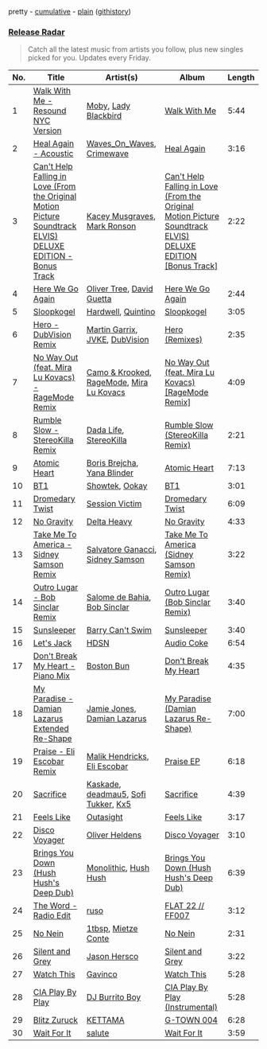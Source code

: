 pretty - [cumulative](/playlists/cumulative/Release%20Radar.md) - [plain](/playlists/plain/37i9dQZEVXbsudmxBFKW7G) ([githistory](https://github.githistory.xyz/vitokorn/spotify-playlist-archive/blob/master/playlists/plain/37i9dQZEVXbsudmxBFKW7G))

### [Release Radar](https://open.spotify.com/playlist/37i9dQZEVXbsudmxBFKW7G)

> Catch all the latest music from artists you follow, plus new singles picked for you. Updates every Friday.

| No. | Title | Artist(s) | Album | Length |
|---|---|---|---|---|
| 1 | [Walk With Me - Resound NYC Version](https://open.spotify.com/track/2FLXGK0uYcyG0rSWYRByGy) | [Moby](https://open.spotify.com/artist/3OsRAKCvk37zwYcnzRf5XF), [Lady Blackbird](https://open.spotify.com/artist/0CcvfJAMRa28MnCnujCdXQ) | [Walk With Me](https://open.spotify.com/album/5E1hgax8y4HNmdqgTz0zUD) | 5:44 |
| 2 | [Heal Again - Acoustic](https://open.spotify.com/track/3nuOXI1ClXeCOv63PjN61L) | [Waves_On_Waves](https://open.spotify.com/artist/4l1KlqrM9fywoEDVKKiR9u), [Crimewave](https://open.spotify.com/artist/3Shc59fDGVjTyCRldcR7o1) | [Heal Again](https://open.spotify.com/album/4gFqqUmb4jCbFIkM7TiJUV) | 3:16 |
| 3 | [Can't Help Falling in Love (From the Original Motion Picture Soundtrack ELVIS) DELUXE EDITION - Bonus Track](https://open.spotify.com/track/4gi1hTYfNDi7kKY8Jk3K1C) | [Kacey Musgraves](https://open.spotify.com/artist/70kkdajctXSbqSMJbQO424), [Mark Ronson](https://open.spotify.com/artist/3hv9jJF3adDNsBSIQDqcjp) | [Can't Help Falling in Love (From the Original Motion Picture Soundtrack ELVIS) DELUXE EDITION [Bonus Track]](https://open.spotify.com/album/5AgPMMiJLGNN6arHRfr8WQ) | 2:22 |
| 4 | [Here We Go Again](https://open.spotify.com/track/3WsbAGQt6HgTj9kg6f466M) | [Oliver Tree](https://open.spotify.com/artist/6TLwD7HPWuiOzvXEa3oCNe), [David Guetta](https://open.spotify.com/artist/1Cs0zKBU1kc0i8ypK3B9ai) | [Here We Go Again](https://open.spotify.com/album/1MIlk0URqciXoiT8xqLzZf) | 2:44 |
| 5 | [Sloopkogel](https://open.spotify.com/track/58gWWPOLa3qYsWX2Hl1KRk) | [Hardwell](https://open.spotify.com/artist/6BrvowZBreEkXzJQMpL174), [Quintino](https://open.spotify.com/artist/1V3VTM7VspiQjcmRhC010n) | [Sloopkogel](https://open.spotify.com/album/3B33KBdNkcNBndG3T9Ir2K) | 3:05 |
| 6 | [Hero - DubVision Remix](https://open.spotify.com/track/5m2o06OAVtZ7cvjjrbK7nc) | [Martin Garrix](https://open.spotify.com/artist/60d24wfXkVzDSfLS6hyCjZ), [JVKE](https://open.spotify.com/artist/164Uj4eKjl6zTBKfJLFKKK), [DubVision](https://open.spotify.com/artist/3XINWZaloea97SIRiyTJxX) | [Hero (Remixes)](https://open.spotify.com/album/1fhOm2OomzqDn5iV4BgmWr) | 2:35 |
| 7 | [No Way Out (feat. Mira Lu Kovacs) - RageMode Remix](https://open.spotify.com/track/6UNGxIYjjYGqoQZhiPCCfH) | [Camo & Krooked](https://open.spotify.com/artist/2N8IPNZTiNo3nj4mreOlHU), [RageMode](https://open.spotify.com/artist/3lTaAVDzKmGsmvFafGe5W6), [Mira Lu Kovacs](https://open.spotify.com/artist/0T8xnqWlhMlkQX7fFUFQDr) | [No Way Out (feat. Mira Lu Kovacs) [RageMode Remix]](https://open.spotify.com/album/2kG7szsWt34yqClmTCWnXt) | 4:09 |
| 8 | [Rumble Slow - StereoKilla Remix](https://open.spotify.com/track/3YF5YQbHoUYzyAxuSz6S6U) | [Dada Life](https://open.spotify.com/artist/00sAT5YX8W3xNd1EuqyHw9), [StereoKilla](https://open.spotify.com/artist/3IxxRIBaCq3pXjxfS7CODy) | [Rumble Slow (StereoKilla Remix)](https://open.spotify.com/album/5QySCEHPgrnu9BXuH0qama) | 2:21 |
| 9 | [Atomic Heart](https://open.spotify.com/track/2IDz0jj2IrqSjkB3SCcDn8) | [Boris Brejcha](https://open.spotify.com/artist/6caPJFLv1wesmM7gwK1ACy), [Yana Blinder](https://open.spotify.com/artist/79EE54kxCNXUGNtEkgo12R) | [Atomic Heart](https://open.spotify.com/album/0luQU7YFJBr05uS279ifqf) | 7:13 |
| 10 | [BT1](https://open.spotify.com/track/59gxVInWEnShtkIrNGUhaE) | [Showtek](https://open.spotify.com/artist/3gk0OYeLFWYupGFRHqLSR7), [Ookay](https://open.spotify.com/artist/1HQGhla3VNj1dBmKTtVT2t) | [BT1](https://open.spotify.com/album/3mrqyJRhizCxGwOn2s7mGq) | 3:01 |
| 11 | [Dromedary Twist](https://open.spotify.com/track/5MfKKuC9XnxxSJYcbEC205) | [Session Victim](https://open.spotify.com/artist/4Hl6TEQAFgH0XrZq4f8okX) | [Dromedary Twist](https://open.spotify.com/album/0p25gsEFsPMCDeyWzngtPF) | 6:09 |
| 12 | [No Gravity](https://open.spotify.com/track/0vDJoZI2ScYkpUYrCcdGi5) | [Delta Heavy](https://open.spotify.com/artist/7GvVTb8yFV0ZrdI30Qce6T) | [No Gravity](https://open.spotify.com/album/6UqHV6r9TLRbwAPTFeEevh) | 4:33 |
| 13 | [Take Me To America - Sidney Samson Remix](https://open.spotify.com/track/6mN30VHFDxi2jjWjBThmgB) | [Salvatore Ganacci](https://open.spotify.com/artist/5PdkRVDASsw6P7QoqRpz0F), [Sidney Samson](https://open.spotify.com/artist/3XonXgjEAAXVl0WKLF1Z4g) | [Take Me To America (Sidney Samson Remix)](https://open.spotify.com/album/2vW9LiUNLQX6kAWCJMnYE8) | 3:22 |
| 14 | [Outro Lugar - Bob Sinclar Remix](https://open.spotify.com/track/0BO1Kv7El4FvehtwB9a4N8) | [Salome de Bahia](https://open.spotify.com/artist/6alPczkkZlUZwomoKjrtMc), [Bob Sinclar](https://open.spotify.com/artist/5YFS41yoX0YuFY39fq21oN) | [Outro Lugar (Bob Sinclar Remix)](https://open.spotify.com/album/4Um2VB4DH9Oz3Rl3WqwTzz) | 3:40 |
| 15 | [Sunsleeper](https://open.spotify.com/track/7yWd93ZTbCuhaH2QCsTHKc) | [Barry Can't Swim](https://open.spotify.com/artist/0vTVU0KH0CVzijsoKGsTPl) | [Sunsleeper](https://open.spotify.com/album/0ek3Sau5tGwOmwQFAzrx1M) | 3:40 |
| 16 | [Let's Jack](https://open.spotify.com/track/4DOwYOMO7UDQLq3zaDwVaR) | [HDSN](https://open.spotify.com/artist/0Y3cLALqiPM33V0ObA5TUz) | [Audio Coke](https://open.spotify.com/album/7g50aFrKdfhFL75rfxu4P8) | 6:54 |
| 17 | [Don't Break My Heart - Piano Mix](https://open.spotify.com/track/2LLA5P8GYdPK3D4rtZSMZ2) | [Boston Bun](https://open.spotify.com/artist/1Na1sVrGWKwAigaW7a6hi5) | [Don't Break My Heart](https://open.spotify.com/album/00aSM0hWFLEe2wFZ3LiPxn) | 4:35 |
| 18 | [My Paradise - Damian Lazarus Extended Re-Shape](https://open.spotify.com/track/7ekFaHXX4tGqv6GJfzfAih) | [Jamie Jones](https://open.spotify.com/artist/4admDxmnri5Zco0xYrJ0ji), [Damian Lazarus](https://open.spotify.com/artist/3EIJ8wiUHbgkRCt5cpRrQv) | [My Paradise (Damian Lazarus Re-Shape)](https://open.spotify.com/album/4VSeNYLB9AKUl4RvAVq70U) | 7:00 |
| 19 | [Praise - Eli Escobar Remix](https://open.spotify.com/track/7IzJpcla5SYBDOxEwzcbdy) | [Malik Hendricks](https://open.spotify.com/artist/19Y9ATmWFOHQs4lt102pHT), [Eli Escobar](https://open.spotify.com/artist/3J8gnwzixjNXj5gM6a7h93) | [Praise EP](https://open.spotify.com/album/1wScTsQnYA3dBkluljkkr7) | 6:18 |
| 20 | [Sacrifice](https://open.spotify.com/track/76YXmewvHFse7tBeOTtSx3) | [Kaskade](https://open.spotify.com/artist/6TQj5BFPooTa08A7pk8AQ1), [deadmau5](https://open.spotify.com/artist/2CIMQHirSU0MQqyYHq0eOx), [Sofi Tukker](https://open.spotify.com/artist/586uxXMyD5ObPuzjtrzO1Q), [Kx5](https://open.spotify.com/artist/2avRYQUWQpIkzJOEkf0MdY) | [Sacrifice](https://open.spotify.com/album/4D3QP0SVFo1iRWWACAhmQi) | 4:39 |
| 21 | [Feels Like](https://open.spotify.com/track/2traRtOm6NdS2E5n6T3u9b) | [Outasight](https://open.spotify.com/artist/1zuG3w1Zgeou53fb3Vu3bO) | [Feels Like](https://open.spotify.com/album/7AEnd4u2VyVNc1HssQtfJD) | 3:17 |
| 22 | [Disco Voyager](https://open.spotify.com/track/2L4THbkubfdMU7x1xGnvZM) | [Oliver Heldens](https://open.spotify.com/artist/5nki7yRhxgM509M5ADlN1p) | [Disco Voyager](https://open.spotify.com/album/6KMUEMw2nWTayCFWhjeNT7) | 3:10 |
| 23 | [Brings You Down (Hush Hush's Deep Dub)](https://open.spotify.com/track/65jOCGTOfMhDs2jIQzjnFG) | [Monolithic](https://open.spotify.com/artist/0bbPxPcaed3Td8DqCxBmBP), [Hush Hush](https://open.spotify.com/artist/72lGnGZvP8ZUeOAnc8GoDU) | [Brings You Down (Hush Hush's Deep Dub)](https://open.spotify.com/album/3kMcsS2sM54fgYdCOmEAYA) | 6:39 |
| 24 | [The Word - Radio Edit](https://open.spotify.com/track/7tyq3cMH9l3M2xBCthdJLn) | [ruso](https://open.spotify.com/artist/4K0sQDP80cZ2I5SvVozpiC) | [FLAT 22 // FF007](https://open.spotify.com/album/5Abc73uCDOQjkGWyipdYbx) | 3:12 |
| 25 | [No Nein](https://open.spotify.com/track/4qeIlzP0Z1JFXh0AckDcX8) | [1tbsp](https://open.spotify.com/artist/6G01WYFYF91rjG5LtwMhY4), [Mietze Conte](https://open.spotify.com/artist/3ETvRzzQK7ppB28GcAE8rN) | [No Nein](https://open.spotify.com/album/5vmCLooZQ8zXFbabT1nvxP) | 2:31 |
| 26 | [Silent and Grey](https://open.spotify.com/track/27OwA38ZCMSd61PssfPiA4) | [Jason Hersco](https://open.spotify.com/artist/54CXHQ2d7p0Xt9G3Zezsqa) | [Silent and Grey](https://open.spotify.com/album/1c7H5b6kxkNT0kt32IbE3h) | 3:22 |
| 27 | [Watch This](https://open.spotify.com/track/5odokCNzyHc57NmSEC6QC7) | [Gavinco](https://open.spotify.com/artist/7dUeQwfHuOEQGH5PbksGf6) | [Watch This](https://open.spotify.com/album/2qWT6QnlLEv5EeoWj1RqTT) | 5:28 |
| 28 | [CIA Play By Play](https://open.spotify.com/track/18EPCDBQ5YiwmeY9laGasr) | [DJ Burrito Boy](https://open.spotify.com/artist/2pFOjtj3qr6VMpwvFTTuFZ) | [CIA Play By Play (Instrumental)](https://open.spotify.com/album/6h4sL3mUxrpRJ4ZjJCPJKy) | 5:28 |
| 29 | [Blitz Zuruck](https://open.spotify.com/track/7yJkuYD9sIf6LgakNsWpef) | [KETTAMA](https://open.spotify.com/artist/3an9rnsXKPCAMlZgH4A0n4) | [G-TOWN 004](https://open.spotify.com/album/1q011wD9tvcm8dtNAw1wsD) | 6:28 |
| 30 | [Wait For It](https://open.spotify.com/track/6YjVrP2g7gJYh3aXkgnspC) | [salute](https://open.spotify.com/artist/1np8xozf7ATJZDi9JX8Dx5) | [Wait For It](https://open.spotify.com/album/5OeFKQvrsk29Fpt0mYwgRh) | 3:59 |